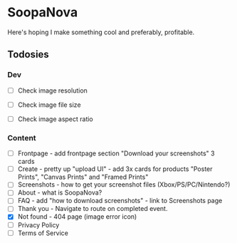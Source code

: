 # SoopaNova

Here's hoping I make something cool and preferably, profitable.

## Todosies

### Dev

- [ ] Check image resolution
- [ ] Check image file size
- [ ] Check image aspect ratio


### Content

- [ ] Frontpage - add frontpage section "Download your screenshots" 3 cards
- [ ] Create - pretty up "upload UI" - add 3x cards for products "Poster Prints", "Canvas Prints" and "Framed Prints"
- [ ] Screenshots - how to get your screenshot files (Xbox/PS/PC/Nintendo?)
- [ ] About - what is SoopaNova?
- [ ] FAQ - add "how to download screenshots" - link to Screenshots page
- [ ] Thank you - Navigate to route on completed event.
- [x] Not found - 404 page (image error icon)
- [ ] Privacy Policy
- [ ] Terms of Service